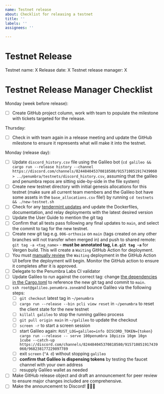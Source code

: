 ```yaml
---
name: Testnet release
about: Checklist for releasing a testnet
title: ''
labels: ''
assignees: ''

---
```


# Testnet Release

Testnet name: X
Release date: X
Testnet release manager: X

# Testnet Release Manager Checklist

Monday (week before release):

- [ ] Create GitHub project column, work with team to populate the milestone with tickets targeted for the release.

Thursday:

- [ ] Check in with team again in a release meeting and update the GitHub milestone to ensure it represents what will make it into the testnet.

Monday (release day):

- [ ] Update `discord_history.csv` file using the Galileo bot (`cd galileo && cargo run --release history
  --channel https://discord.com/channels/824484045370818580/915710851917439060 >
  ../penumbra/testnets/discord_history.csv`, assuming that the galileo and penumbra repos are
  sitting side-by-side in the file system)
- [ ] Create new testnet directory with initial genesis allocations for this testnet (make sure all
  current team members and the Galileo bot have some assets in the `base_allocations.csv` file!) by
  running `cd testnets && ./new-testnet.sh`
- [ ] Check for any [tendermint updates](https://github.com/tendermint/tendermint/releases) and update the Dockerfiles, documentation, and relay deployments with the latest desired version
- [ ] Update the User Guide to mention the git tag
- [ ] Confirm that all tests pass following any final updates to `main`, and select the commit to tag for the new testnet.
- [ ] Create new git tag e.g. `006-orthosie` on `main` (tags created on any other branches will not transfer when merged in) and push to shared remote: `git tag -a <tag_name>` - **must be annotated tag, i.e. `git tag -a`** for Vergen build. This will create a `Waiting` GitHub Action for deployment.
- [ ] You must [manually review](https://docs.github.com/en/actions/managing-workflow-runs/reviewing-deployments) the `Waiting` deployment in the GitHub Action UI before the deployment will begin. Monitor the GitHub action to ensure it completes after it is approved.
- [ ] Delegate to the Penumbra Labs CI validator
- [ ] Update Galileo to run against the correct tag: change [the dependencies in the Cargo.toml](https://github.com/penumbra-zone/galileo/blob/main/Cargo.toml#L11) to reference the new git tag and commit to `main`.
- [ ] `ssh root@galileo.penumbra.zone`and bounce Galileo via the following steps:
  - [ ] `git checkout` latest tag in `~/penumbra`
  - [ ] `cargo run --release --bin pcli view reset` in `~/penumbra` to reset the client state for the new testnet
  - [ ] `killall galileo` to stop the running galileo process
  - [ ] `git pull origin main` in `~/galileo` to update the checkout
  - [ ] `screen -r` to start a screen session
  - [ ] start Galileo again: `RUST_LOG=galileo=info DISCORD_TOKEN={token} cargo run --release -- serve 100penumbra 10pizza 10gm 10gn 1cube --catch-up https://discord.com/channels/824484045370818580/915710851917439060/968238177229897789`
  - [ ] exit `screen` (`^A d`) without stopping `galileo`
  - [ ] **confirm that Galileo is dispensing tokens** by testing the faucet channel with your own address
  - [ ] resupply Galileo wallet as needed
- [ ] Make GitHub release object and draft an announcement for peer review to ensure major changes included are comprehensive.
- [ ] Make the announcement to Discord! 🎉🎉🎉
